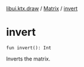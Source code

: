 [libui.ktx.draw](../index.md) / [Matrix](index.md) / [invert](./invert.md)

# invert

`fun invert(): Int`

Inverts the matrix.


